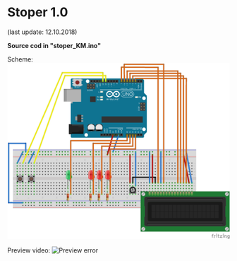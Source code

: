 # Stoper 1.0

(last update: 12.10.2018)

<b>Source cod in "stoper_KM.ino"</b>

Scheme:
![Scheme error](https://github.com/Kacper1263/arduino/blob/master/stoper/Stoper_1.0/stoper_KM_bb.png)

Preview video:
![Preview error](https://youtu.be/9ZXXsBcfOPM)


